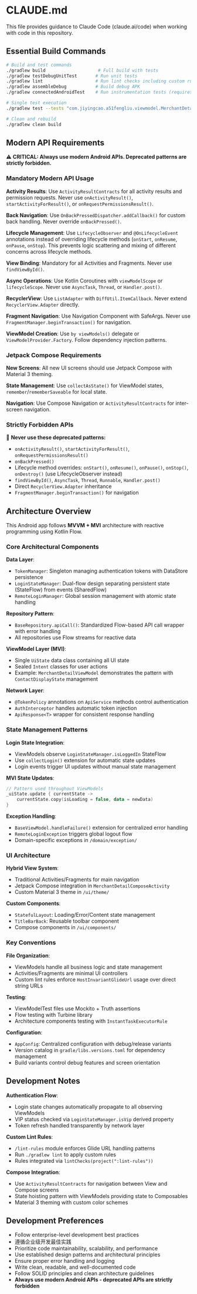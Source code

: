 # CLAUDE.md

This file provides guidance to Claude Code (claude.ai/code) when working with code in this repository.

## Essential Build Commands

```bash
# Build and test commands
./gradlew build                    # Full build with tests
./gradlew testDebugUnitTest       # Run unit tests
./gradlew lint                    # Run lint checks including custom rules
./gradlew assembleDebug           # Build debug APK
./gradlew connectedAndroidTest    # Run instrumentation tests (requires device)

# Single test execution
./gradlew test --tests "com.jiyingcao.a51fengliu.viewmodel.MerchantDetailViewModelTest"

# Clean and rebuild
./gradlew clean build
```

## Modern API Requirements

⚠️ **CRITICAL: Always use modern Android APIs. Deprecated patterns are strictly forbidden.**

### Mandatory Modern API Usage

**Activity Results**: Use `ActivityResultContracts` for all activity results and permission requests. Never use `onActivityResult()`, `startActivityForResult()`, or `onRequestPermissionsResult()`.

**Back Navigation**: Use `OnBackPressedDispatcher.addCallback()` for custom back handling. Never override `onBackPressed()`.

**Lifecycle Management**: Use `LifecycleObserver` and `@OnLifecycleEvent` annotations instead of overriding lifecycle methods (`onStart`, `onResume`, `onPause`, `onStop`). This prevents logic scattering and mixing of different concerns across lifecycle methods.

**View Binding**: Mandatory for all Activities and Fragments. Never use `findViewById()`.

**Async Operations**: Use Kotlin Coroutines with `viewModelScope` or `lifecycleScope`. Never use `AsyncTask`, `Thread`, or `Handler.post()`.

**RecyclerView**: Use `ListAdapter` with `DiffUtil.ItemCallback`. Never extend `RecyclerView.Adapter` directly.

**Fragment Navigation**: Use Navigation Component with SafeArgs. Never use `FragmentManager.beginTransaction()` for navigation.

**ViewModel Creation**: Use `by viewModels()` delegate or `ViewModelProvider.Factory`. Follow dependency injection patterns.

### Jetpack Compose Requirements

**New Screens**: All new UI screens should use Jetpack Compose with Material 3 theming.

**State Management**: Use `collectAsState()` for ViewModel states, `remember`/`rememberSaveable` for local state.

**Navigation**: Use Compose Navigation or `ActivityResultContracts` for inter-screen navigation.

### Strictly Forbidden APIs

🚫 **Never use these deprecated patterns:**
- `onActivityResult()`, `startActivityForResult()`, `onRequestPermissionsResult()`
- `onBackPressed()`
- Lifecycle method overrides: `onStart()`, `onResume()`, `onPause()`, `onStop()`, `onDestroy()` (use LifecycleObserver instead)
- `findViewById()`, `AsyncTask`, `Thread`, `Runnable`, `Handler.post()`
- Direct `RecyclerView.Adapter` inheritance
- `FragmentManager.beginTransaction()` for navigation

## Architecture Overview

This Android app follows **MVVM + MVI** architecture with reactive programming using Kotlin Flow.

### Core Architectural Components

**Data Layer**:
- `TokenManager`: Singleton managing authentication tokens with DataStore persistence
- `LoginStateManager`: Dual-flow design separating persistent state (StateFlow) from events (SharedFlow)
- `RemoteLoginManager`: Global session management with atomic state handling

**Repository Pattern**:
- `BaseRepository.apiCall()`: Standardized Flow-based API call wrapper with error handling
- All repositories use Flow streams for reactive data

**ViewModel Layer (MVI)**:
- Single `UiState` data class containing all UI state
- Sealed `Intent` classes for user actions
- Example: `MerchantDetailViewModel` demonstrates the pattern with `ContactDisplayState` management

**Network Layer**:
- `@TokenPolicy` annotations on `ApiService` methods control authentication
- `AuthInterceptor` handles automatic token injection
- `ApiResponse<T>` wrapper for consistent response handling

### State Management Patterns

**Login State Integration**:
- ViewModels observe `LoginStateManager.isLoggedIn` StateFlow
- Use `collectLogin()` extension for automatic state updates
- Login events trigger UI updates without manual state management

**MVI State Updates**:
```kotlin
// Pattern used throughout ViewModels
_uiState.update { currentState ->
    currentState.copy(isLoading = false, data = newData)
}
```

**Exception Handling**:
- `BaseViewModel.handleFailure()` extension for centralized error handling
- `RemoteLoginException` triggers global logout flow
- Domain-specific exceptions in `/domain/exception/`

### UI Architecture

**Hybrid View System**:
- Traditional Activities/Fragments for main navigation
- Jetpack Compose integration in `MerchantDetailComposeActivity`
- Custom Material 3 theme in `/ui/theme/`

**Custom Components**:
- `StatefulLayout`: Loading/Error/Content state management
- `TitleBarBack`: Reusable toolbar component
- Compose components in `/ui/components/`

### Key Conventions

**File Organization**:
- ViewModels handle all business logic and state management
- Activities/Fragments are minimal UI controllers
- Custom lint rules enforce `HostInvariantGlideUrl` usage over direct string URLs

**Testing**:
- ViewModelTest files use Mockito + Truth assertions
- Flow testing with Turbine library
- Architecture components testing with `InstantTaskExecutorRule`

**Configuration**:
- `AppConfig`: Centralized configuration with debug/release variants
- Version catalog in `gradle/libs.versions.toml` for dependency management
- Build variants control debug features and screen orientation

## Development Notes

**Authentication Flow**:
- Login state changes automatically propagate to all observing ViewModels
- VIP status checked via `LoginStateManager.isVip` derived property
- Token refresh handled transparently by network layer

**Custom Lint Rules**:
- `/lint-rules` module enforces Glide URL handling patterns
- Run `./gradlew lint` to apply custom rules
- Rules integrated via `lintChecks(project(":lint-rules"))`

**Compose Integration**:
- Use `ActivityResultContracts` for navigation between View and Compose screens
- State hoisting pattern with ViewModels providing state to Composables
- Material 3 theming with custom color schemes

## Development Preferences

- Follow enterprise-level development best practices
- 遵循企业级开发最佳实践
- Prioritize code maintainability, scalability, and performance
- Use established design patterns and architectural principles
- Ensure proper error handling and logging
- Write clean, readable, and well-documented code
- Follow SOLID principles and clean architecture guidelines
- **Always use modern Android APIs - deprecated APIs are strictly forbidden**